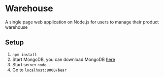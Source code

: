 # Warehouse
A single page web application on Node.js for users to manage their product warehouse

## Setup

1. `npm install`
2. Start MongoDB, you can download MongoDB [here](https://www.mongodb.com/download-center?jmp=nav#community)
3. Start server `node .`
4. Go to `localhost:8000/bear`
